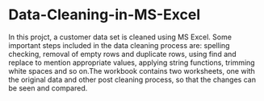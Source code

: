 # Data-Cleaning-in-MS-Excel
In this projct, a customer data set is cleaned using MS Excel.
Some important steps included in the data cleaning process are: spelling checking, removal of empty rows and duplicate rows, 
using find and replace to mention appropriate values, applying string functions, trimming white spaces and so on.The workbook contains two worksheets, one 
with the original data and other post cleaning process, so that the changes can be seen and compared.
